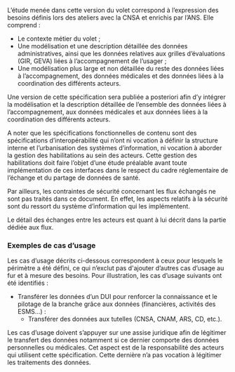 L’étude menée dans cette version du volet correspond à l’expression des besoins définis lors des ateliers avec la CNSA et enrichis par l’ANS. Elle comprend :
* Le contexte métier du volet ;
* Une modélisation et une description détaillée des données administratives, ainsi que les données relatives aux grilles d’évaluations (GIR, GEVA) liées à l’accompagnement de l’usager ;
* Une modélisation plus large et non détaillée du reste des données liées à l’accompagnement, des données médicales et des données liées à la coordination des différents acteurs.

Une version de cette spécification sera publiée a posteriori afin d’y intégrer la modélisation et la description détaillée de l’ensemble des données liées à l’accompagnement, aux données médicales et aux données liées à la coordination des différents acteurs.

A noter que les spécifications fonctionnelles de contenu sont des spécifications d’interopérabilité qui n’ont ni vocation à définir la structure interne et l’urbanisation des systèmes d’information, ni vocation à aborder la gestion des habilitations au sein des acteurs. Cette gestion des habilitations doit faire l’objet d’une étude préalable avant toute implémentation de ces interfaces dans le respect du cadre réglementaire de l’échange et du partage de données de santé. 

Par ailleurs, les contraintes de sécurité concernant les flux échangés ne sont pas traités dans ce document. En effet, les aspects relatifs à la sécurité sont du ressort du système d’information qui les implémentent.

Le détail des échanges entre les acteurs est quant à lui décrit dans la partie dédiée aux flux.

### Exemples de cas d’usage

Les cas d’usage décrits ci-dessous correspondent à ceux pour lesquels le périmètre a été défini, ce qui n’exclut pas d'ajouter d’autres cas d’usage au fur et à mesure des besoins.
Pour illustration, les cas d’usage suivants ont été identifiés :
* Transférer les données d’un DUI  pour renforcer la connaissance et le pilotage de la branche grâce aux données (financières, activités des ESMS…) :
   * Transférer des données aux tutelles (CNSA, CNAM, ARS, CD, etc.).

Les cas d’usage doivent s’appuyer sur une assise juridique afin de légitimer le transfert des données notamment si ce dernier comporte des données personnelles ou médicales. Cet aspect est de la responsabilité des acteurs qui utilisent cette spécification. Cette dernière n’a pas vocation à légitimer les traitements des données.
